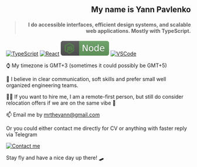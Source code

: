 <h2 align="right">My name is Yann Pavlenko</h2>
<blockquote align="right"><h4>I do accessible interfaces, efficient design systems, and scalable web applications. Mostly with TypeScript.</h4></blockquote>

[![TypeScript](https://badges.aleen42.com/src/typescript.svg)]()
[![React](https://badges.aleen42.com/src/react.svg)]()
[![Node](https://github.com/aleen42/badges/raw/master/src/node.svg)]()
[![VSCode](https://badges.aleen42.com/src/visual_studio_code.svg)]()

⌚️ My timezone is GMT+3 (sometimes it could possibly be GMT+5)

💼 I believe in clear communication, soft skills and prefer small well organized engineering teams.

👩‍💼 If you want to hire me, I am a remote-first person, but still do consider relocation offers if we are on the same vibe 🤙

📫 Email me by [mrtheyann@gmail.com](mrtheyann@gmail.com)

Or you could either contact me directly for CV or anything with faster reply via Telegram

[![Contact me](https://badges.aleen42.com/src/telegram.svg)](https://t.me/mrtheyann)

Stay fly and have a nice day up there! 🛹
